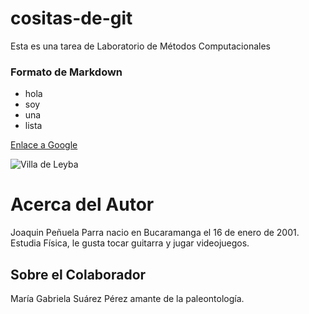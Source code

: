 # cositas-de-git
Esta es una tarea de Laboratorio de Métodos Computacionales 

### Formato de Markdown

* hola
* soy
* una
* lista

[Enlace a Google](https://www.gooogle.com)

![Villa de Leyba](https://upload.wikimedia.org/wikipedia/commons/6/66/Villadeleyva04.jpg)

# Acerca del Autor

Joaquin Peñuela Parra nacio en Bucaramanga el 16 de enero de 2001. Estudia Física, le gusta tocar guitarra y jugar videojuegos.

## Sobre el Colaborador

María Gabriela Suárez Pérez amante de la paleontología.
